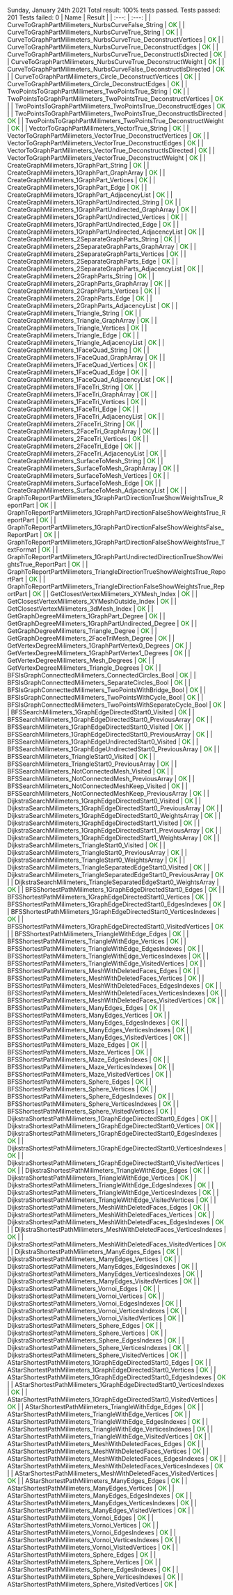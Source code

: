 Sunday, January 24th 2021
Total result: 100% tests passed.
Tests passed: 201
Tests failed: 0
| Name | Result |
| :---: | :---: |
| CurveToGraphPartMilimeters_NurbsCurveFalse_String | <span style="color: green">OK</span> |
| CurveToGraphPartMilimeters_NurbsCurveTrue_String | <span style="color: green">OK</span> |
| CurveToGraphPartMilimeters_NurbsCurveTrue_DeconstructVertices | <span style="color: green">OK</span> |
| CurveToGraphPartMilimeters_NurbsCurveTrue_DeconstructEdges | <span style="color: green">OK</span> |
| CurveToGraphPartMilimeters_NurbsCurveTrue_DeconstructIsDirected | <span style="color: green">OK</span> |
| CurveToGraphPartMilimeters_NurbsCurveTrue_DeconstructWeight | <span style="color: green">OK</span> |
| CurveToGraphPartMilimeters_NurbsCurveFalse_DeconstructIsDirected | <span style="color: green">OK</span> |
| CurveToGraphPartMilimeters_Circle_DeconstructVertices | <span style="color: green">OK</span> |
| CurveToGraphPartMilimeters_Circle_DeconstructEdges | <span style="color: green">OK</span> |
| TwoPointsToGraphPartMilimeters_TwoPointsTrue_String | <span style="color: green">OK</span> |
| TwoPointsToGraphPartMilimeters_TwoPointsTrue_DeconstructVertices | <span style="color: green">OK</span> |
| TwoPointsToGraphPartMilimeters_TwoPointsTrue_DeconstructEdges | <span style="color: green">OK</span> |
| TwoPointsToGraphPartMilimeters_TwoPointsTrue_DeconstructIsDirected | <span style="color: green">OK</span> |
| TwoPointsToGraphPartMilimeters_TwoPointsTrue_DeconstructWeight | <span style="color: green">OK</span> |
| VectorToGraphPartMilimeters_VectorTrue_String | <span style="color: green">OK</span> |
| VectorToGraphPartMilimeters_VectorTrue_DeconstructVertices | <span style="color: green">OK</span> |
| VectorToGraphPartMilimeters_VectorTrue_DeconstructEdges | <span style="color: green">OK</span> |
| VectorToGraphPartMilimeters_VectorTrue_DeconstructIsDirected | <span style="color: green">OK</span> |
| VectorToGraphPartMilimeters_VectorTrue_DeconstructWeight | <span style="color: green">OK</span> |
| CreateGraphMilimeters_1GraphPart_String | <span style="color: green">OK</span> |
| CreateGraphMilimeters_1GraphPart_GraphArray | <span style="color: green">OK</span> |
| CreateGraphMilimeters_1GraphPart_Vertices | <span style="color: green">OK</span> |
| CreateGraphMilimeters_1GraphPart_Edge | <span style="color: green">OK</span> |
| CreateGraphMilimeters_1GraphPart_AdjacencyList | <span style="color: green">OK</span> |
| CreateGraphMilimeters_1GraphPartUndirected_String | <span style="color: green">OK</span> |
| CreateGraphMilimeters_1GraphPartUndirected_GraphArray | <span style="color: green">OK</span> |
| CreateGraphMilimeters_1GraphPartUndirected_Vertices | <span style="color: green">OK</span> |
| CreateGraphMilimeters_1GraphPartUndirected_Edge | <span style="color: green">OK</span> |
| CreateGraphMilimeters_1GraphPartUndirected_AdjacencyList | <span style="color: green">OK</span> |
| CreateGraphMilimeters_2SeparateGraphParts_String | <span style="color: green">OK</span> |
| CreateGraphMilimeters_2SeparateGraphParts_GraphArray | <span style="color: green">OK</span> |
| CreateGraphMilimeters_2SeparateGraphParts_Vertices | <span style="color: green">OK</span> |
| CreateGraphMilimeters_2SeparateGraphParts_Edge | <span style="color: green">OK</span> |
| CreateGraphMilimeters_2SeparateGraphParts_AdjacencyList | <span style="color: green">OK</span> |
| CreateGraphMilimeters_2GraphParts_String | <span style="color: green">OK</span> |
| CreateGraphMilimeters_2GraphParts_GraphArray | <span style="color: green">OK</span> |
| CreateGraphMilimeters_2GraphParts_Vertices | <span style="color: green">OK</span> |
| CreateGraphMilimeters_2GraphParts_Edge | <span style="color: green">OK</span> |
| CreateGraphMilimeters_2GraphParts_AdjacencyList | <span style="color: green">OK</span> |
| CreateGraphMilimeters_Triangle_String | <span style="color: green">OK</span> |
| CreateGraphMilimeters_Triangle_GraphArray | <span style="color: green">OK</span> |
| CreateGraphMilimeters_Triangle_Vertices | <span style="color: green">OK</span> |
| CreateGraphMilimeters_Triangle_Edge | <span style="color: green">OK</span> |
| CreateGraphMilimeters_Triangle_AdjacencyList | <span style="color: green">OK</span> |
| CreateGraphMilimeters_1FaceQuad_String | <span style="color: green">OK</span> |
| CreateGraphMilimeters_1FaceQuad_GraphArray | <span style="color: green">OK</span> |
| CreateGraphMilimeters_1FaceQuad_Vertices | <span style="color: green">OK</span> |
| CreateGraphMilimeters_1FaceQuad_Edge | <span style="color: green">OK</span> |
| CreateGraphMilimeters_1FaceQuad_AdjacencyList | <span style="color: green">OK</span> |
| CreateGraphMilimeters_1FaceTri_String | <span style="color: green">OK</span> |
| CreateGraphMilimeters_1FaceTri_GraphArray | <span style="color: green">OK</span> |
| CreateGraphMilimeters_1FaceTri_Vertices | <span style="color: green">OK</span> |
| CreateGraphMilimeters_1FaceTri_Edge | <span style="color: green">OK</span> |
| CreateGraphMilimeters_1FaceTri_AdjacencyList | <span style="color: green">OK</span> |
| CreateGraphMilimeters_2FaceTri_String | <span style="color: green">OK</span> |
| CreateGraphMilimeters_2FaceTri_GraphArray | <span style="color: green">OK</span> |
| CreateGraphMilimeters_2FaceTri_Vertices | <span style="color: green">OK</span> |
| CreateGraphMilimeters_2FaceTri_Edge | <span style="color: green">OK</span> |
| CreateGraphMilimeters_2FaceTri_AdjacencyList | <span style="color: green">OK</span> |
| CreateGraphMilimeters_SurfaceToMesh_String | <span style="color: green">OK</span> |
| CreateGraphMilimeters_SurfaceToMesh_GraphArray | <span style="color: green">OK</span> |
| CreateGraphMilimeters_SurfaceToMesh_Vertices | <span style="color: green">OK</span> |
| CreateGraphMilimeters_SurfaceToMesh_Edge | <span style="color: green">OK</span> |
| CreateGraphMilimeters_SurfaceToMesh_AdjacencyList | <span style="color: green">OK</span> |
| GraphToReportPartMilimeters_1GraphPartDirectionTrueShowWeightsTrue_ReportPart | <span style="color: green">OK</span> |
| GraphToReportPartMilimeters_1GraphPartDirectionFalseShowWeightsTrue_ReportPart | <span style="color: green">OK</span> |
| GraphToReportPartMilimeters_1GraphPartDirectionFalseShowWeightsFalse_ReportPart | <span style="color: green">OK</span> |
| GraphToReportPartMilimeters_1GraphPartDirectionFalseShowWeightsTrue_TextFormat | <span style="color: green">OK</span> |
| GraphToReportPartMilimeters_1GraphPartUndirectedDirectionTrueShowWeightsTrue_ReportPart | <span style="color: green">OK</span> |
| GraphToReportPartMilimeters_TriangleDirectionTrueShowWeightsTrue_ReportPart | <span style="color: green">OK</span> |
| GraphToReportPartMilimeters_TriangleDirectionFalseShowWeightsTrue_ReportPart | <span style="color: green">OK</span> |
| GetClosestVertexMilimeters_XYMesh_Index | <span style="color: green">OK</span> |
| GetClosestVertexMilimeters_XYMeshOutside_Index | <span style="color: green">OK</span> |
| GetClosestVertexMilimeters_3dMesh_Index | <span style="color: green">OK</span> |
| GetGraphDegreeMilimeters_1GraphPart_Degree | <span style="color: green">OK</span> |
| GetGraphDegreeMilimeters_1GraphPartUndirected_Degree | <span style="color: green">OK</span> |
| GetGraphDegreeMilimeters_Triangle_Degree | <span style="color: green">OK</span> |
| GetGraphDegreeMilimeters_2FaceTriMesh_Degree | <span style="color: green">OK</span> |
| GetVertexDegreeMilimeters_1GraphPartVertex0_Degrees | <span style="color: green">OK</span> |
| GetVertexDegreeMilimeters_1GraphPartVertex1_Degrees | <span style="color: green">OK</span> |
| GetVertexDegreeMilimeters_Mesh_Degrees | <span style="color: green">OK</span> |
| GetVertexDegreeMilimeters_Triangle_Degrees | <span style="color: green">OK</span> |
| BFSIsGraphConnecttedMilimeters_ConnectedCircles_Bool | <span style="color: green">OK</span> |
| BFSIsGraphConnecttedMilimeters_SeparateCircles_Bool | <span style="color: green">OK</span> |
| BFSIsGraphConnecttedMilimeters_TwoPointsWithBridge_Bool | <span style="color: green">OK</span> |
| BFSIsGraphConnecttedMilimeters_TwoPointsWithCycle_Bool | <span style="color: green">OK</span> |
| BFSIsGraphConnecttedMilimeters_TwoPointsWithSeparateCycle_Bool | <span style="color: green">OK</span> |
| BFSSearchMilimeters_1GraphEdgeDirectedStart0_Visited | <span style="color: green">OK</span> |
| BFSSearchMilimeters_1GraphEdgeDirectedStart0_PreviousArray | <span style="color: green">OK</span> |
| BFSSearchMilimeters_1GraphEdgeDirectedStart0_Visited | <span style="color: green">OK</span> |
| BFSSearchMilimeters_1GraphEdgeDirectedStart0_PreviousArray | <span style="color: green">OK</span> |
| BFSSearchMilimeters_1GraphEdgeUndirectedStart0_Visited | <span style="color: green">OK</span> |
| BFSSearchMilimeters_1GraphEdgeUndirectedStart0_PreviousArray | <span style="color: green">OK</span> |
| BFSSearchMilimeters_TriangleStart0_Visited | <span style="color: green">OK</span> |
| BFSSearchMilimeters_TriangleStart0_PreviousArray | <span style="color: green">OK</span> |
| BFSSearchMilimeters_NotConnectedMesh_Visited | <span style="color: green">OK</span> |
| BFSSearchMilimeters_NotConnectedMesh_PreviousArray | <span style="color: green">OK</span> |
| BFSSearchMilimeters_NotConnectedMeshKeep_Visited | <span style="color: green">OK</span> |
| BFSSearchMilimeters_NotConnectedMeshKeep_PreviousArray | <span style="color: green">OK</span> |
| DijkstraSearchMilimeters_1GraphEdgeDirectedStart0_Visited | <span style="color: green">OK</span> |
| DijkstraSearchMilimeters_1GraphEdgeDirectedStart0_PreviousArray | <span style="color: green">OK</span> |
| DijkstraSearchMilimeters_1GraphEdgeDirectedStart0_WeightsArray | <span style="color: green">OK</span> |
| DijkstraSearchMilimeters_1GraphEdgeDirectedStart1_Visited | <span style="color: green">OK</span> |
| DijkstraSearchMilimeters_1GraphEdgeDirectedStart1_PreviousArray | <span style="color: green">OK</span> |
| DijkstraSearchMilimeters_1GraphEdgeDirectedStart1_WeightsArray | <span style="color: green">OK</span> |
| DijkstraSearchMilimeters_TriangleStart0_Visited | <span style="color: green">OK</span> |
| DijkstraSearchMilimeters_TriangleStart0_PreviousArray | <span style="color: green">OK</span> |
| DijkstraSearchMilimeters_TriangleStart0_WeightsArray | <span style="color: green">OK</span> |
| DijkstraSearchMilimeters_TriangleSeparatedEdgeStart0_Visited | <span style="color: green">OK</span> |
| DijkstraSearchMilimeters_TriangleSeparatedEdgeStart0_PreviousArray | <span style="color: green">OK</span> |
| DijkstraSearchMilimeters_TriangleSeparatedEdgeStart0_WeightsArray | <span style="color: green">OK</span> |
| BFSShortestPathMilimeters_1GraphEdgeDirectedStart0_Edges | <span style="color: green">OK</span> |
| BFSShortestPathMilimeters_1GraphEdgeDirectedStart0_Vertices | <span style="color: green">OK</span> |
| BFSShortestPathMilimeters_1GraphEdgeDirectedStart0_EdgesIndexes | <span style="color: green">OK</span> |
| BFSShortestPathMilimeters_1GraphEdgeDirectedStart0_VerticesIndexes | <span style="color: green">OK</span> |
| BFSShortestPathMilimeters_1GraphEdgeDirectedStart0_VisitedVertices | <span style="color: green">OK</span> |
| BFSShortestPathMilimeters_TriangleWithEdge_Edges | <span style="color: green">OK</span> |
| BFSShortestPathMilimeters_TriangleWithEdge_Vertices | <span style="color: green">OK</span> |
| BFSShortestPathMilimeters_TriangleWithEdge_EdgesIndexes | <span style="color: green">OK</span> |
| BFSShortestPathMilimeters_TriangleWithEdge_VerticesIndexes | <span style="color: green">OK</span> |
| BFSShortestPathMilimeters_TriangleWithEdge_VisitedVertices | <span style="color: green">OK</span> |
| BFSShortestPathMilimeters_MeshWithDeletedFaces_Edges | <span style="color: green">OK</span> |
| BFSShortestPathMilimeters_MeshWithDeletedFaces_Vertices | <span style="color: green">OK</span> |
| BFSShortestPathMilimeters_MeshWithDeletedFaces_EdgesIndexes | <span style="color: green">OK</span> |
| BFSShortestPathMilimeters_MeshWithDeletedFaces_VerticesIndexes | <span style="color: green">OK</span> |
| BFSShortestPathMilimeters_MeshWithDeletedFaces_VisitedVertices | <span style="color: green">OK</span> |
| BFSShortestPathMilimeters_ManyEdges_Edges | <span style="color: green">OK</span> |
| BFSShortestPathMilimeters_ManyEdges_Vertices | <span style="color: green">OK</span> |
| BFSShortestPathMilimeters_ManyEdges_EdgesIndexes | <span style="color: green">OK</span> |
| BFSShortestPathMilimeters_ManyEdges_VerticesIndexes | <span style="color: green">OK</span> |
| BFSShortestPathMilimeters_ManyEdges_VisitedVertices | <span style="color: green">OK</span> |
| BFSShortestPathMilimeters_Maze_Edges | <span style="color: green">OK</span> |
| BFSShortestPathMilimeters_Maze_Vertices | <span style="color: green">OK</span> |
| BFSShortestPathMilimeters_Maze_EdgesIndexes | <span style="color: green">OK</span> |
| BFSShortestPathMilimeters_Maze_VerticesIndexes | <span style="color: green">OK</span> |
| BFSShortestPathMilimeters_Maze_VisitedVertices | <span style="color: green">OK</span> |
| BFSShortestPathMilimeters_Sphere_Edges | <span style="color: green">OK</span> |
| BFSShortestPathMilimeters_Sphere_Vertices | <span style="color: green">OK</span> |
| BFSShortestPathMilimeters_Sphere_EdgesIndexes | <span style="color: green">OK</span> |
| BFSShortestPathMilimeters_Sphere_VerticesIndexes | <span style="color: green">OK</span> |
| BFSShortestPathMilimeters_Sphere_VisitedVertices | <span style="color: green">OK</span> |
| DijkstraShortestPathMilimeters_1GraphEdgeDirectedStart0_Edges | <span style="color: green">OK</span> |
| DijkstraShortestPathMilimeters_1GraphEdgeDirectedStart0_Vertices | <span style="color: green">OK</span> |
| DijkstraShortestPathMilimeters_1GraphEdgeDirectedStart0_EdgesIndexes | <span style="color: green">OK</span> |
| DijkstraShortestPathMilimeters_1GraphEdgeDirectedStart0_VerticesIndexes | <span style="color: green">OK</span> |
| DijkstraShortestPathMilimeters_1GraphEdgeDirectedStart0_VisitedVertices | <span style="color: green">OK</span> |
| DijkstraShortestPathMilimeters_TriangleWithEdge_Edges | <span style="color: green">OK</span> |
| DijkstraShortestPathMilimeters_TriangleWithEdge_Vertices | <span style="color: green">OK</span> |
| DijkstraShortestPathMilimeters_TriangleWithEdge_EdgesIndexes | <span style="color: green">OK</span> |
| DijkstraShortestPathMilimeters_TriangleWithEdge_VerticesIndexes | <span style="color: green">OK</span> |
| DijkstraShortestPathMilimeters_TriangleWithEdge_VisitedVertices | <span style="color: green">OK</span> |
| DijkstraShortestPathMilimeters_MeshWithDeletedFaces_Edges | <span style="color: green">OK</span> |
| DijkstraShortestPathMilimeters_MeshWithDeletedFaces_Vertices | <span style="color: green">OK</span> |
| DijkstraShortestPathMilimeters_MeshWithDeletedFaces_EdgesIndexes | <span style="color: green">OK</span> |
| DijkstraShortestPathMilimeters_MeshWithDeletedFaces_VerticesIndexes | <span style="color: green">OK</span> |
| DijkstraShortestPathMilimeters_MeshWithDeletedFaces_VisitedVertices | <span style="color: green">OK</span> |
| DijkstraShortestPathMilimeters_ManyEdges_Edges | <span style="color: green">OK</span> |
| DijkstraShortestPathMilimeters_ManyEdges_Vertices | <span style="color: green">OK</span> |
| DijkstraShortestPathMilimeters_ManyEdges_EdgesIndexes | <span style="color: green">OK</span> |
| DijkstraShortestPathMilimeters_ManyEdges_VerticesIndexes | <span style="color: green">OK</span> |
| DijkstraShortestPathMilimeters_ManyEdges_VisitedVertices | <span style="color: green">OK</span> |
| DijkstraShortestPathMilimeters_Vornoi_Edges | <span style="color: green">OK</span> |
| DijkstraShortestPathMilimeters_Vornoi_Vertices | <span style="color: green">OK</span> |
| DijkstraShortestPathMilimeters_Vornoi_EdgesIndexes | <span style="color: green">OK</span> |
| DijkstraShortestPathMilimeters_Vornoi_VerticesIndexes | <span style="color: green">OK</span> |
| DijkstraShortestPathMilimeters_Vornoi_VisitedVertices | <span style="color: green">OK</span> |
| DijkstraShortestPathMilimeters_Sphere_Edges | <span style="color: green">OK</span> |
| DijkstraShortestPathMilimeters_Sphere_Vertices | <span style="color: green">OK</span> |
| DijkstraShortestPathMilimeters_Sphere_EdgesIndexes | <span style="color: green">OK</span> |
| DijkstraShortestPathMilimeters_Sphere_VerticesIndexes | <span style="color: green">OK</span> |
| DijkstraShortestPathMilimeters_Sphere_VisitedVertices | <span style="color: green">OK</span> |
| AStarShortestPathMilimeters_1GraphEdgeDirectedStart0_Edges | <span style="color: green">OK</span> |
| AStarShortestPathMilimeters_1GraphEdgeDirectedStart0_Vertices | <span style="color: green">OK</span> |
| AStarShortestPathMilimeters_1GraphEdgeDirectedStart0_EdgesIndexes | <span style="color: green">OK</span> |
| AStarShortestPathMilimeters_1GraphEdgeDirectedStart0_VerticesIndexes | <span style="color: green">OK</span> |
| AStarShortestPathMilimeters_1GraphEdgeDirectedStart0_VisitedVertices | <span style="color: green">OK</span> |
| AStarShortestPathMilimeters_TriangleWithEdge_Edges | <span style="color: green">OK</span> |
| AStarShortestPathMilimeters_TriangleWithEdge_Vertices | <span style="color: green">OK</span> |
| AStarShortestPathMilimeters_TriangleWithEdge_EdgesIndexes | <span style="color: green">OK</span> |
| AStarShortestPathMilimeters_TriangleWithEdge_VerticesIndexes | <span style="color: green">OK</span> |
| AStarShortestPathMilimeters_TriangleWithEdge_VisitedVertices | <span style="color: green">OK</span> |
| AStarShortestPathMilimeters_MeshWithDeletedFaces_Edges | <span style="color: green">OK</span> |
| AStarShortestPathMilimeters_MeshWithDeletedFaces_Vertices | <span style="color: green">OK</span> |
| AStarShortestPathMilimeters_MeshWithDeletedFaces_EdgesIndexes | <span style="color: green">OK</span> |
| AStarShortestPathMilimeters_MeshWithDeletedFaces_VerticesIndexes | <span style="color: green">OK</span> |
| AStarShortestPathMilimeters_MeshWithDeletedFaces_VisitedVertices | <span style="color: green">OK</span> |
| AStarShortestPathMilimeters_ManyEdges_Edges | <span style="color: green">OK</span> |
| AStarShortestPathMilimeters_ManyEdges_Vertices | <span style="color: green">OK</span> |
| AStarShortestPathMilimeters_ManyEdges_EdgesIndexes | <span style="color: green">OK</span> |
| AStarShortestPathMilimeters_ManyEdges_VerticesIndexes | <span style="color: green">OK</span> |
| AStarShortestPathMilimeters_ManyEdges_VisitedVertices | <span style="color: green">OK</span> |
| AStarShortestPathMilimeters_Vornoi_Edges | <span style="color: green">OK</span> |
| AStarShortestPathMilimeters_Vornoi_Vertices | <span style="color: green">OK</span> |
| AStarShortestPathMilimeters_Vornoi_EdgesIndexes | <span style="color: green">OK</span> |
| AStarShortestPathMilimeters_Vornoi_VerticesIndexes | <span style="color: green">OK</span> |
| AStarShortestPathMilimeters_Vornoi_VisitedVertices | <span style="color: green">OK</span> |
| AStarShortestPathMilimeters_Sphere_Edges | <span style="color: green">OK</span> |
| AStarShortestPathMilimeters_Sphere_Vertices | <span style="color: green">OK</span> |
| AStarShortestPathMilimeters_Sphere_EdgesIndexes | <span style="color: green">OK</span> |
| AStarShortestPathMilimeters_Sphere_VerticesIndexes | <span style="color: green">OK</span> |
| AStarShortestPathMilimeters_Sphere_VisitedVertices | <span style="color: green">OK</span> |

